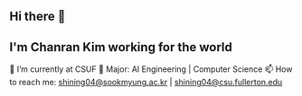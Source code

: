 ## Hi there 👋
## I'm Chanran Kim working for the world

🔭 I’m currently at CSUF 
🌱 Major: AI Engineering | Computer Science 
📫 How to reach me: shining04@sookmyung.ac.kr | shining04@csu.fullerton.edu

